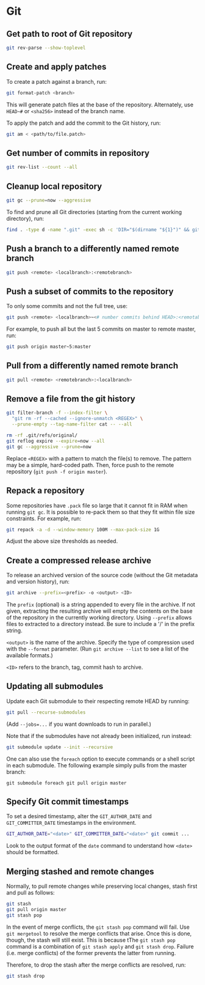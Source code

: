 # Git

## Get path to root of Git repository

```sh
git rev-parse --show-toplevel
```

## Create and apply patches

To create a patch against a branch, run:
```sh
git format-patch <branch>
```

This will generate patch files at the base of the repository. Alternately, use
`HEAD~#` or `<sha256>` instead of the branch name.

To apply the patch and add the commit to the Git history, run:
```sh
git am < <path/to/file.patch>
```

## Get number of commits in repository

```sh
git rev-list --count --all
```

## Cleanup local repository

```sh
git gc --prune=now --aggressive
```

To find and prune all Git directories (starting from the current working
directory), run:
```sh
find . -type d -name ".git" -exec sh -c 'DIR="$(dirname "${1}")" && git -C "${DIR}" gc --prune=now --aggressive' sh {} \;
```

## Push a branch to a differently named remote branch

```sh
git push <remote> <localbranch>:<remotebranch>
```

## Push a subset of commits to the repository

To only some commits and not the full tree, use:
```sh
git push <remote> <localbranch>~<# number commits behind HEAD>:<remotabranch>
```

For example, to push all but the last 5 commits on master to remote master, run:
```sh
git push origin master~5:master
```

## Pull from a differently named remote branch

```sh
git pull <remote> <remotebranch>:<localbranch>
```

## Remove a file from the git history

```sh
git filter-branch -f --index-filter \
  "git rm -rf --cached --ignore-unmatch <REGEX>" \
  --prune-empty --tag-name-filter cat -- --all

rm -rf .git/refs/original/
git reflog expire --expire=now --all
git gc --aggressive --prune=now
```

Replace `<REGEX>` with a pattern to match the file(s) to remove. The pattern
may be a simple, hard-coded path. Then, force push to the remote repository
(`git push -f origin master`).

## Repack a repository

Some repositories have `.pack` file so large that it cannot fit in RAM when
running `git gc`. It is possible to re-pack them so that they fit within file
size constraints. For example, run:

```sh
git repack -a -d --window-memory 100M --max-pack-size 1G
```

Adjust the above size thresholds as needed.

## Create a compressed release archive

To release an archived version of the source code (without the Git metadata and
version history), run:
```sh
git archive --prefix=<prefix> -o <output> <ID>
```

The `prefix` (optional) is a string appended to every file in the archive. If
not given, extracting the resulting archive will empty the contents on the base
of the repository in the currently working directory. Using `--prefix` allows
files to extracted to a directory instead. Be sure to include a '/' in the
prefix string.

`<output>` is the name of the archive. Specify the type of compression used
with the `--format` parameter. (Run `git archive --list` to see a list of the
available formats.)

`<ID>` refers to the branch, tag, commit hash to archive.

## Updating all submodules

Update each Git submodule to their respecting remote HEAD by running:
```sh
git pull --recurse-submodules
```

(Add `--jobs=...` if you want downloads to run in parallel.)

Note that if the submodules have not already been initialized, run instead:
```sh
git submodule update --init --recursive
```

One can also use the `foreach` option to execute commands or a shell script in
each submodule. The following example simply pulls from the master branch:
```
git submodule foreach git pull origin master
```

## Specify Git commit timestamps

To set a desired timestamp, alter the `GIT_AUTHOR_DATE` and
`GIT_COMMITTER_DATE` timestamps in the environment.
```sh
GIT_AUTHOR_DATE="<date>" GIT_COMMITTER_DATE="<date>" git commit ...
```

Look to the output format of the `date` command to understand how `<date>`
should be formatted.

## Merging stashed and remote changes

Normally, to pull remote changes while preserving local changes, stash first
and pull as follows:
```sh
git stash
git pull origin master
git stash pop
```

In the event of merge conflicts, the `git stash pop` command will fail. Use
`git mergetool` to resolve the merge conflicts that arise. Once this is done,
though, the stash will still exist. This is because tThe `git stash pop`
command is a combination of `git stash apply` and `git stash drop`. Failure
(i.e. merge conflicts) of the former prevents the latter from running.

Therefore, to drop the stash after the merge conflicts are resolved, run:
```sh
git stash drop
```
